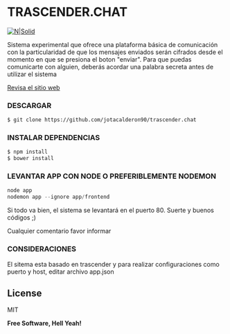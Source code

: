 # TRASCENDER.CHAT

[![N|Solid](https://www.jotace.cl/media/img/logo.png)](https://www.jotace.cl)

Sistema experimental que ofrece una plataforma básica de comunicación con la particularidad de que los mensajes enviados serán cifrados desde el momento en que se presiona el boton "enviar". Para que puedas comunicarte con alguien, deberás acordar una palabra secreta antes de utilizar el sistema

[Revisa el sitio web](https://chat.jotace.cl "Chat")

### DESCARGAR

```sh
$ git clone https://github.com/jotacalderon90/trascender.chat
```

### INSTALAR DEPENDENCIAS

```sh
$ npm install
$ bower install
```

### LEVANTAR APP CON NODE O PREFERIBLEMENTE NODEMON
```js
node app
nodemon app --ignore app/frontend
```
Si todo va bien, el sistema se levantará en el puerto 80. Suerte y buenos códigos ;)

Cualquier comentario favor informar


### CONSIDERACIONES
El sitema esta basado en trascender y para realizar configuraciones como puerto y host, editar archivo app.json

License
----

MIT


**Free Software, Hell Yeah!**

[//]: # (These are reference links used in the body of this note and get stripped out when the markdown processor does its job. There is no need to format nicely because it shouldn't be seen. Thanks SO - http://stackoverflow.com/questions/4823468/store-comments-in-markdown-syntax)


   [dill]: <https://github.com/joemccann/dillinger>
   [git-repo-url]: <https://github.com/joemccann/dillinger.git>
   [john gruber]: <http://daringfireball.net>
   [df1]: <http://daringfireball.net/projects/markdown/>
   [markdown-it]: <https://github.com/markdown-it/markdown-it>
   [Ace Editor]: <http://ace.ajax.org>
   [node.js]: <http://nodejs.org>
   [Twitter Bootstrap]: <http://twitter.github.com/bootstrap/>
   [jQuery]: <http://jquery.com>
   [@tjholowaychuk]: <http://twitter.com/tjholowaychuk>
   [express]: <http://expressjs.com>
   [AngularJS]: <http://angularjs.org>
   [Gulp]: <http://gulpjs.com>

   [PlDb]: <https://github.com/joemccann/dillinger/tree/master/plugins/dropbox/README.md>
   [PlGh]: <https://github.com/joemccann/dillinger/tree/master/plugins/github/README.md>
   [PlGd]: <https://github.com/joemccann/dillinger/tree/master/plugins/googledrive/README.md>
   [PlOd]: <https://github.com/joemccann/dillinger/tree/master/plugins/onedrive/README.md>
   [PlMe]: <https://github.com/joemccann/dillinger/tree/master/plugins/medium/README.md>
   [PlGa]: <https://github.com/RahulHP/dillinger/blob/master/plugins/googleanalytics/README.md>
